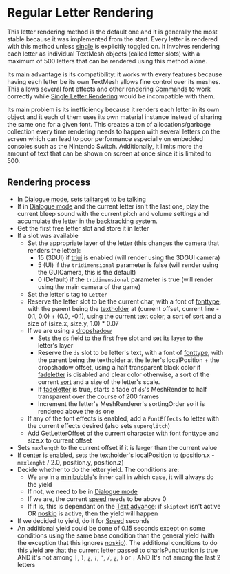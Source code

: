 # Regular Letter Rendering

This letter rendering method is the default one and it is generally the most stable because it was implemented from the start. Every letter is rendered with this method unless [single](../Individual%20commands/Single.md) is explicitly toggled on. It involves rendering each letter as individual TextMesh objects (called letter slots) with a maximum of 500 letters that can be rendered using this method alone.

Its main advantage is its compatibility: it works with every features because having each letter be its own TextMesh allows fine control over its meshes. This allows several font effects and other rendering [Commands](../Commands.md) to work correctly while [Single Letter Rendering](Single%20Letter%20Rendering.md) would be incompatible with them.

Its main problem is its inefficiency because it renders each letter in its own object and it each of them uses its own material instance instead of sharing the same one for a given font. This creates a ton of allocations/garbage collection every time rendering needs to happen with several letters on the screen which can lead to poor performance especially on embedded consoles such as the Nintendo Switch. Additionally, it limits more the amount of text that can be shown on screen at once since it is limited to 500.

## Rendering process

* In [Dialogue mode](../Dialogue%20mode.md), sets [tailtarget](../Notable%20states.md#tailtarget) to be talking
* If in [Dialogue mode](../Dialogue%20mode.md) and the current letter isn't the last one, play the current bleep sound with the current pitch and volume settings and accumulate the letter in the [backtracking](../Related%20Systems/Backtracking.md) system.
* Get the first free letter slot and store it in letter
* If a slot was available
    * Set the appropriate layer of the letter (this changes the camera that renders the letter):
        * 15 (3DUI) if [triui](../Individual%20commands/Triui.md) is enabled (will render using the 3DGUI camera)
        * 5 (UI) if the `tridimensional` parameter is false (will render using the GUICamera, this is the default)
        * 0 (Default) if the `tridimensional` parameter is true (will render using the main camera of the game)
    * Set the letter's tag to `Letter`
    * Reserve the letter slot to be the current char, with a font of [fonttype](../Notable%20states.md#fonttype), with the parent being the [textholder](../Notable%20states.md#textholder) at (current offset, current line - 0.1, 0.0) + (0.0, -0.1), using the current text [color](../Individual%20commands/Color.md), a sort of [sort](../Individual%20commands/Sort.md) and a size of (size.x, size.y, 1.0) * 0.07
    * If we are using a [dropshadow](../Individual%20commands/Dropshadow.md)
        * Sets the `ds` field to the first free slot and set its layer to the letter's layer
        * Reserve the `ds` slot to be letter's text, with a font of [fonttype](../Notable%20states.md#fonttype), with the parent being the textholder at the letter's localPosition + the dropshadow offset, using a half transparent black color if [fadeletter](../Individual%20commands/Fadeletter.md) is disabled and clear color otherwise, a sort of the current [sort](../Individual%20commands/Sort.md) and a size of the letter's scale.
        * If [fadeletter](../Individual%20commands/Fadeletter.md) is true, starts a fade of `ds`'s MeshRender to half transparent over the course of 200 frames
        * Increment the letter's MeshRenderer's sortingOrder so it is rendered above the `ds` one
    * If any of the font effects is enabled, add a `FontEffects` to letter with the current effects desired (also sets `superglitch`)
    * Add GetLetterOffset of the current character with font fonttype and size.x to current offset
* Sets `maxlength` to the current offset if it is larger than the current value
* If [center](../Individual%20commands/Center.md) is enabled, sets the textholder's localPosition to (position.x - `maxlenght` / 2.0, position.y, position.z)
* Decide whether to do the letter yield. The conditions are:
    * We are in a [minibubble](../Individual%20commands/Minibubble.md)'s inner call in which case, it will always do the yield
    * If not, we need to be in [Dialogue mode](../Dialogue%20mode.md) 
    * If we are, the current [speed](../Individual%20commands/Speed.md) needs to be above 0 
    * If it is, this is dependant on the [Text advance](../Related%20Systems/Text%20advance.md): if `skiptext` isn't active OR  [noskip](../Individual%20commands/Noskip.md) is active, then the yield will happen
* If we decided to yield, do it for [Speed](../Individual%20commands/Speed.md) seconds
* An additional yield could be done of 0.15 seconds except on some conditions using the same base condition than the general yield (with the exception that this ignores [noskip](../Individual%20commands/Noskip.md)). The additional conditions to do this yield are that the current letter passed to charIsPunctuation is true AND it's not among `|`, `)`, `¿`, `¡`, `'`, `/`, `¿`, `)` or `¡` AND It's not among the last 2 letters
